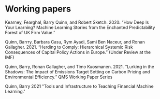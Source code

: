 # Working papers 

Kearney, Fearghal, Barry Quinn, and Robert Sketch. 2020. “How Deep Is Your Learning? Machine Learning Stories from the Enchanted Predictability Forest of UK Firm Value.”

Quinn, Barrry, Barbara Casu, Rym Ayadi, Sami Ben Naceur, and Ronan Gallagher. 2021. “Herding to Comply: Hierarchical Systemic Risk Consequences of Capital Policy Actions in Europe.” (Under Review at the IMF)

Quinn, Barry, Ronan Gallagher, and Timo Kuosmanen. 2021. “Lurking in the Shadows: The Impact of Emissions Target Setting on Carbon Pricing and Environmental Efficiency.” QMS Working Paper Series

Quinn, Barry 2021 "Tools and Infrastructure to Teaching Financial Machine Learning."
